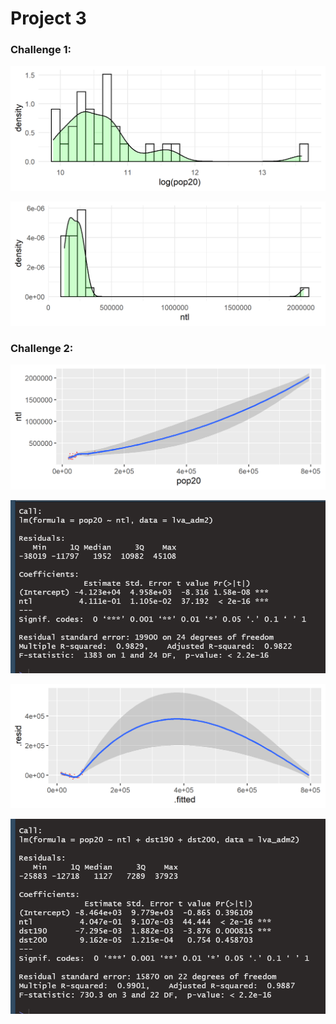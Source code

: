 # Project 3

### Challenge 1:


![](lva_density_pop.png)

![](lva_density_ntl.png)


### Challenge 2:


![](lva_ntl_pop.png)

![](ntl_pop_summary.png)

![](lva_resid_fit.png)

![](resid_fit_summary.png)

